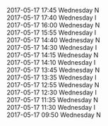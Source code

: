 2017-05-17 17:45 Wednesday  N  
2017-05-17 17:40 Wednesday  I  
2017-05-17 16:00 Wednesday  N  
2017-05-17 15:55 Wednesday  I  
2017-05-17 14:40 Wednesday  N  
2017-05-17 14:30 Wednesday  I  
2017-05-17 14:15 Wednesday  N  
2017-05-17 14:10 Wednesday  I  
2017-05-17 13:45 Wednesday  N  
2017-05-17 13:35 Wednesday  I  
2017-05-17 12:55 Wednesday  N  
2017-05-17 12:30 Wednesday  I  
2017-05-17 11:35 Wednesday  N  
2017-05-17 11:30 Wednesday  I  
2017-05-17 09:50 Wednesday  N  
